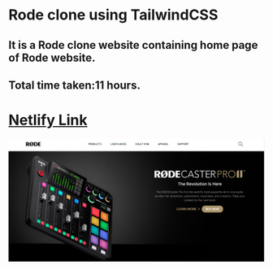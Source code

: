 # Rode clone using TailwindCSS
## It is a Rode clone website containing home page of Rode website.
## Total time taken:11 hours.
# [Netlify Link](https://rode-tcss-skv.netlify.app/)
![error](./rode_home.png)
